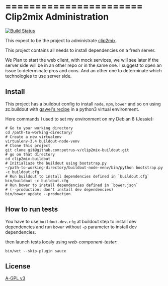 =======================
Clip2mix Administration
=======================

[![Build Status](https://travis-ci.org/petrus-v/clip2mix-admin.svg)](https://travis-ci.org/petrus-v/clip2mix-admin)

This expect to be the project to administrate [clip2mix](clip2mix.com).

This project contains all needs to install dependencies on a fresh server.

We Plan to start the web client, with mock services, we will see later if the
server side will be in an other repo or in the same one. I suggest to open an
issue to determinate pros and cons. And an other one to determinate which
technologies to use server side.

Install
-------

This project has a buildout config to install `node`, `npm`, `bower` and so on
using zc.buildout with [gawel's recipe](https://github.com/gawel/gp.recipe.node)
in a python3 virtual environment.

Here commands I used to set my environment on my Debian 8 (Jessie):

```
# Go to your working directory
cd /path-to-working-directory/
# Create a new virtualenv
virtualenv-3.4 buildout-node-venv
# Clone this project
git clone git@github.com:petrus-v/clip2mix-buildout.git
# go on that directory
cd clip2mix-buildout
# Initialiaze the buildout using bootstrap.py
~/path-to-working-directory/buildout-node-venv/bin/python bootstrap.py -c buildout.cfg
# Run buildout to install dependencies defined in `buildout.cfg`
bin/buildout -c buildout.cfg
# Run bower to install dependencies defined in `bower.json`
# (--production: don't install dev dependencies)
bin/bower update --production
```

How to run tests
----------------

You have to use `buildout.dev.cfg` at buildout step to install dev dependencies
and run `bower` without `-p` parameter to install dev dependencies.

then launch tests localy using *web-component-tester*:

```
bin/wct --skip-plugin sauce
```

License
-------

[A-GPL v3](http://www.gnu.org/licenses/agpl-3.0.html)

